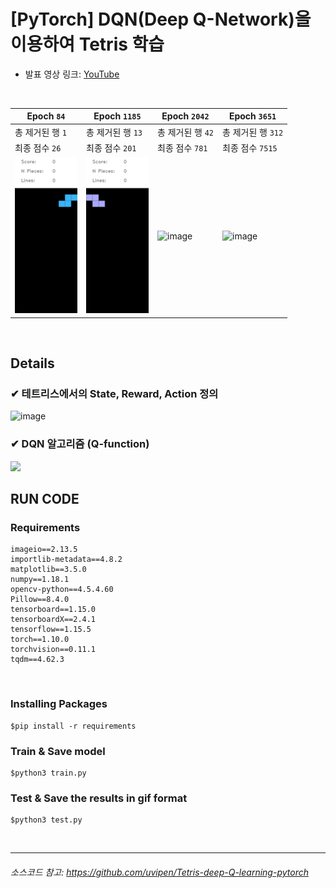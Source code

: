 # [PyTorch] DQN(Deep Q-Network)을 이용하여 Tetris 학습

- 발표 영상 링크: [YouTube](https://youtu.be/RSsgcNyvkzc)

<br>

|Epoch  `84`|Epoch `1185`|Epoch `2042`|Epoch `3651`|
|-|-|-|-|
|총 제거된 행 `1`|총 제거된 행 `13`|총 제거된 행 `42`|총 제거된 행 `312`|
|최종 점수 `26`|최종 점수 `201`|최종 점수 `781`|최종 점수 `7515`|
|![image](Demo/1.gif)|![image](Demo/2.gif)|![image](Demo/3.gif)|![image](Demo/4.gif)|

<br>

## Details
### ✔ 테트리스에서의 State, Reward, Action 정의
![image](https://user-images.githubusercontent.com/42428487/148688331-8ffa4186-c359-427d-8129-deb72f90219c.png)

### ✔ DQN 알고리즘 (Q-function)
<img src="https://user-images.githubusercontent.com/42428487/148688790-87299f9f-0766-48a4-93b4-ecad71ded425.png" width="600">


<br>




## RUN CODE
### Requirements
```
imageio==2.13.5
importlib-metadata==4.8.2
matplotlib==3.5.0
numpy==1.18.1
opencv-python==4.5.4.60
Pillow==8.4.0
tensorboard==1.15.0
tensorboardX==2.4.1
tensorflow==1.15.5
torch==1.10.0
torchvision==0.11.1
tqdm==4.62.3
```

<br>

### Installing Packages

```shell
$pip install -r requirements
```

### Train & Save model
```shell
$python3 train.py
```

### Test & Save the results in gif format
```shell
$python3 test.py
```


<br>

---
###### 소스코드 참고: https://github.com/uvipen/Tetris-deep-Q-learning-pytorch
